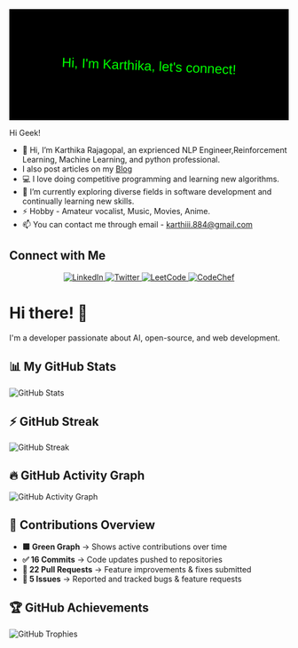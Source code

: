 <svg width="100%" height="200" xmlns="http://www.w3.org/2000/svg">
  <rect width="100%" height="100%" fill="black"/>
  <text x="50%" y="50%" dominant-baseline="middle" text-anchor="middle" font-size="24" fill="lime" font-family="Arial" id="animated-text">
    Hi, I'm Karthika, let's connect!
  </text>
  <animateTransform xlink:href="#animated-text" attributeName="transform" type="rotate" from="0 150 100" to="360 150 100" dur="10s" repeatCount="indefinite" />
</svg>


Hi Geek!

- 👋 Hi, I’m Karthika Rajagopal, an exprienced NLP Engineer,Reinforcement Learning, Machine Learning, and python professional. 
- I also post articles on my [Blog](https://medium.com/@karthii4)
- 💻 I love doing competitive programming and learning new algorithms.
- 🌱 I’m currently exploring diverse fields in software development and continually learning new skills.
- ⚡ Hobby -  Amateur vocalist, Music, Movies, Anime.
- 📫 You can contact me through email - karthiii.884@gmail.com

## Connect with Me
<div align="center">
  <a href="https://www.linkedin.com/in/karthikarajagopal">
    <img src="https://img.shields.io/badge/LinkedIn-0A66C2?style=for-the-badge&logo=linkedin&logoColor=white" alt="LinkedIn">
  </a>
  <a href="https://twitter.com/karthikarajagopal">
    <img src="https://img.shields.io/badge/Twitter-1DA1F2?style=for-the-badge&logo=twitter&logoColor=white" alt="Twitter">
  </a>
  <a href="https://leetcode.com/karthikarajagopal">
    <img src="https://img.shields.io/badge/LeetCode-FFA116?style=for-the-badge&logo=leetcode&logoColor=black" alt="LeetCode">
  </a>
  <a href="https://www.codechef.com/users/karthikarajagopal">
    <img src="https://img.shields.io/badge/CodeChef-5B4638?style=for-the-badge&logo=codechef&logoColor=white" alt="CodeChef">
  </a>
</div>





# Hi there! 👋  
I'm a developer passionate about AI, open-source, and web development.  

## 📊 My GitHub Stats  
![GitHub Stats](https://github-readme-stats.vercel.app/api?username=KarthikaRajagopal44&show_icons=true&theme=radical)  

## ⚡ GitHub Streak  
![GitHub Streak](https://github-readme-streak-stats.herokuapp.com/?user=KarthikaRajagopal44&theme=radical)  

## 🔥 GitHub Activity Graph  
![GitHub Activity Graph](https://github-readme-activity-graph.vercel.app/graph?username=KarthikaRajagopal44&theme=react)  

## 🚀 Contributions Overview  
- **🟩 Green Graph** → Shows active contributions over time  
- **✅ 16 Commits** → Code updates pushed to repositories  
- **🔀 22 Pull Requests** → Feature improvements & fixes submitted  
- **🐛 5 Issues** → Reported and tracked bugs & feature requests  

## 🏆 GitHub Achievements  
![GitHub Trophies](https://github-profile-trophy.vercel.app/?username=KarthikaRajagopal44&theme=radical)  
<!-- Contribution Graph -->







